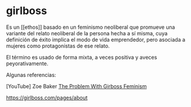 # girlboss

Es un [[ethos]] basado en un feminismo neoliberal que promueve una variante del relato neoliberal de la persona hecha a sí misma, cuya definición de éxito implica el modo de vida emprendedor, pero asociada a mujeres como protagonistas de ese relato.

El término es usado de forma mixta, a veces positiva y aveces peyorativamente.

Algunas referencias:

[YouTube] Zoe Baker [The Problem With Girboss Feminism](https://youtu.be/2BlCHQrQigg)

https://girlboss.com/pages/about
